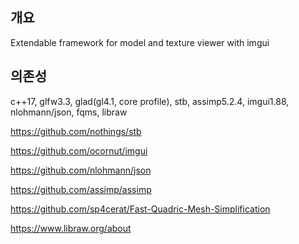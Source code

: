 ## 개요

Extendable framework for model and texture viewer with imgui

## 의존성

c++17, glfw3.3, glad(gl4.1, core profile), stb, assimp5.2.4, imgui1.88, nlohmann/json, fqms, libraw

https://github.com/nothings/stb

https://github.com/ocornut/imgui

https://github.com/nlohmann/json

https://github.com/assimp/assimp

https://github.com/sp4cerat/Fast-Quadric-Mesh-Simplification

https://www.libraw.org/about
